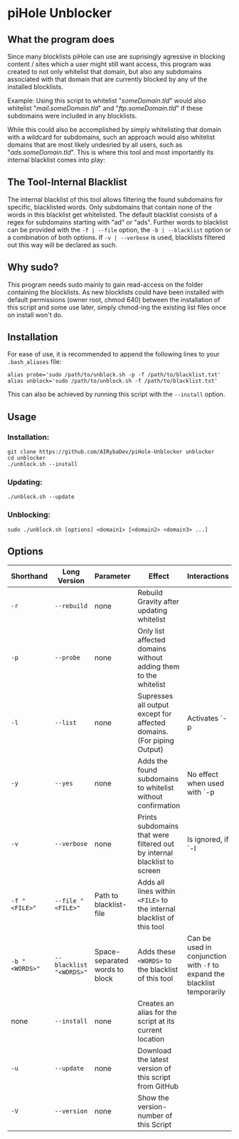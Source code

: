 # piHole Unblocker 

## What the program does

Since many blocklists piHole can use are suprisingly agressive in blocking content / sites
which a user might still want access, this program was created to not only whitelist that
domain, but also any subdomains associated with that domain that are currently blocked by
any of the installed blocklists.

Example:
Using this script to whitelist "*someDomain.tld*" would also whitelist "*mail.someDomain.tld*"
and "*ftp.someDomain.tld*" if these subdomains were included in any blocklists.

While this could also be accomplished by simply whitelisting that domain with a wildcard for
subdomains, such an approach would also whitelist domains that are most likely undesried by
all users, such as "*ads.someDomain.tld*". This is where this tool and most importantly its
internal blacklist comes into play:


## The Tool-Internal Blacklist

The internal blacklist of this tool allows filtering the found subdomains for specific, blacklisted words.
Only subdomains that contain none of the words in this blacklist get whitelisted.
The default blacklist consists of a regex for subdomains starting with "ad" or "ads".
Further words to blacklist can be provided with the `-f | --file` option, the `-b | --blacklist` option
or a combination of both options.
If `-v | --verbose` is used, blacklists filtered out this way will be declared as such.


## Why sudo?

This program needs sudo mainly to gain read-access on the folder containing the blocklists.
As new blocklists could have been installed with default permissions (owner root, chmod 640)
between the installation of this script and some use later, simply chmod-ing the existing
list files once on install won't do.


## Installation

For ease of use, it is recommended to append the following lines to your `.bash_aliases` file:
```
alias probe='sudo /path/to/unblock.sh -p -f /path/to/blacklist.txt'
alias unblock='sudo /path/to/unblock.sh -f /path/to/blacklist.txt'
```
This can also be achieved by running this script with the `--install` option.


## Usage
### Installation:   
```
git clone https://github.com/AIRybaDev/piHole-Unblocker unblocker
cd unblocker
./unblock.sh --install
```   
### Updating:   
 `./unblock.sh --update`  
### Unblocking: 
`sudo ./unblock.sh [options] <domain1> [<domain2> <domain3> ...]`

## Options
| Shorthand      | Long Version            | Parameter                      | Effect                                                                   | Interactions                                                             |
| -------------- | ----------------------- | ------------------------------ | ------------------------------------------------------------------------ | ------------------------------------------------------------------------ |
| `-r`           | `--rebuild`             | none                           | Rebuild Gravity after updating whitelist                                 |
| `-p`           | `--probe`               | none                           | Only list affected domains without adding them to the whitelist          |
| `-l`           | `--list`                | none                           | Supresses all output except for affected domains. (For piping Output)    | Activates `-p | --probe`                                                 |
| `-y`           | `--yes`                 | none                           | Adds the found subdomains to whitelist without confirmation              | No effect when used with `-p | --probe`                                  |
| `-v`           | `--verbose`             | none                           | Prints subdomains that were filtered out by internal blacklist to screen | Is ignored, if `-l | --list` is used                                     |
| `-f "<FILE>"`  | `--file "<FILE>"`       | Path to blacklist-file         | Adds all lines within `<FILE>` to the internal blacklist of this tool    |
| `-b "<WORDS>"` | `--blacklist "<WORDS>"` | Space-separated words to block | Adds these `<WORDS>` to the blacklist of this tool                       | Can be used in conjunction with `-f` to expand the blacklist temporarily |
| none           | `--install`             | none                           | Creates an alias for the script at its current location                  |
| `-u`           | `--update`              | none                           | Download the latest version of this script from GitHub                   |
| `-V`           | `--version`             | none                           | Show the version-number of this Script                                   |